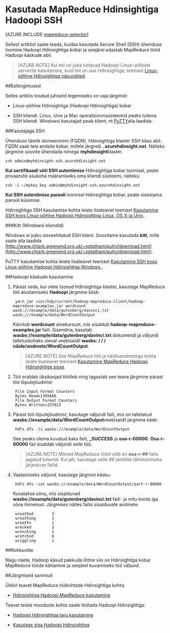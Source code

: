 <properties
   pageTitle="Hadoopi sisse Hdinsightiga MapReduce ja SSH ühenduse | Microsoft Azure'i"
   description="Saate teada, kuidas kasutada SSH Hadoopi kasutamine Hdinsightiga MapReduce tööde haldamine."
   services="hdinsight"
   documentationCenter=""
   authors="Blackmist"
   manager="jhubbard"
   editor="cgronlun"
   tags="azure-portal"/>

<tags
   ms.service="hdinsight"
   ms.devlang="na"
   ms.topic="article"
   ms.tgt_pltfrm="na"
   ms.workload="big-data"
   ms.date="08/23/2016"
   ms.author="larryfr"/>

# <a name="use-mapreduce-with-hadoop-on-hdinsight-with-ssh"></a>Kasutada MapReduce Hdinsightiga Hadoopi SSH

[AZURE.INCLUDE [mapreduce-selector](../../includes/hdinsight-selector-use-mapreduce.md)]

Sellest artiklist saate teada, kuidas kasutada Secure Shell (SSH) ühenduse loomine Hadoopi Hdinsightiga kobar ja seejärel edastab MapReduce tööd Hadoopi käskude abil.

> [AZURE.NOTE] Kui teil on juba tuttavad Hadoopi Linuxi-põhiste serverite kasutamine, kuid teil on uus Hdinsightiga, teemast [Linux-põhine Hdinsightiga näpunäited](hdinsight-hadoop-linux-information.md).

##<a id="prereq"></a>Eeltingimused

Selles artiklis toodud juhiseid tegemiseks on vaja järgmist:

* Linux-põhine Hdinsightiga (Hadoopi Hdinsightiga) kobar

* SSH kliendi. Linux, Unix ja Mac operatsioonisüsteemid peaks tulema SSH kliendi. Windowsi kasutajad peab klient, nt [PuTTY](http://www.chiark.greenend.org.uk/~sgtatham/putty/download.html)alla laadida.

##<a id="ssh"></a>Kasutajaga SSH

Ühenduse täielik domeeninimi (FQDN), Hdinsightiga klaster SSH käsu abil. FQDN saab teie andsite kobar, millele järgneb **. azurehdinsight.net**. Näiteks järgmine soovite ühendada nimega **myhdinsight**klaster.

    ssh admin@myhdinsight-ssh.azurehdinsight.net

**Kui sertifikaadi võti SSH autentimise** Hdinsightiga kobar loomisel, peate privaatvõti asukoha määramiseks oma kliendi süsteemi, näiteks:

    ssh -i ~/mykey.key admin@myhdinsight-ssh.azurehdinsight.net

**Kui SSH autentimise parooli** loomisel Hdinsightiga kobar, peate sisestama parooli küsimise.

Hdinsightiga SSH kasutamise kohta leiate lisateavet teemast [Kasutamine SSH koos Linux-põhine Hadoopi Hdinsightiga Linux, OS X-ja Unix](hdinsight-hadoop-linux-use-ssh-unix.md).

###<a name="putty-windows-clients"></a>Kitt (Windowsi kliendid)

Windows ei paku sisseehitatud SSH klient. Soovitame kasutada **kitt**, mille saate alla laadida [http://www.chiark.greenend.org.uk/~sgtatham/putty/download.html](http://www.chiark.greenend.org.uk/~sgtatham/putty/download.html).

PuTTY kasutamise kohta leiate lisateavet teemast [Kasutamine SSH koos Linux-põhine Hadoopi Hdinsightiga Windows ](hdinsight-hadoop-linux-use-ssh-windows.md).

##<a id="hadoop"></a>Hadoopi käskude kasutamine

1. Pärast seda, kui olete loonud Hdinsightiga klaster, kasutage MapReduce töö alustamiseks **Hadoopi** järgmine käsk:

        yarn jar /usr/hdp/current/hadoop-mapreduce-client/hadoop-mapreduce-examples.jar wordcount wasb:///example/data/gutenberg/davinci.txt wasb:///example/data/WordCountOutput

    Käivitub **wordcount** ainekursust, mis sisaldub **hadoop-mapreduce-examples.jar** faili. Sisendina, kasutab **wasbs://example/data/gutenberg/davinci.txt** dokumendi ja väljundi talletuskohaks oleval veebisaidil **wasbs: / / / näide/andmete/WordCountOutput**.

    > [AZURE.NOTE] See MapReduce töö ja näidisandmetega kohta leiate lisateavet teemast [Kasutamine MapReduce Hadoopi Hdinsightiga sisse](hdinsight-use-mapreduce.md).

2. Töö eraldab üksikasjad töötleb ning tagastab see teave järgmine pärast töö lõpulejõudmist:

        File Input Format Counters
        Bytes Read=1395666
        File Output Format Counters
        Bytes Written=337623

3. Pärast töö lõpulejõudmist, kasutage väljundi faili, mis on talletatud **wasbs://example/data/WordCountOutput**veebisaidil järgmine käsk:

        hdfs dfs -ls wasbs:///example/data/WordCountOutput

    See peaks olema kuvatud kaks faili, **_SUCCESS** ja **osa-r-00000**. **Osa-r-00000** fail sisaldab väljundi selle töö.

    > [AZURE.NOTE] Mõned MapReduce tööd võib eri **osa-r-##** faile jagatud tulemid. Kui jah, kasutage selle ## järelliite tähistamiseks järjestuse failid.

4. Vaatamiseks väljund, kasutage järgmist käsku:

        hdfs dfs -cat wasbs:///example/data/WordCountOutput/part-r-00000

    Kuvatakse sõnu, mis sisalduvad **wasbs://example/data/gutenberg/davinci.txt** faili- ja mitu korda iga sõna ilmnenud. Järgmises näites failis sisalduvate andmete:

        wreathed        3
        wreathing       1
        wreaths         1
        wrecked         3
        wrenching       1
        wretched        6
        wriggling       1

##<a id="summary"></a>Kokkuvõte

Nagu näete, Hadoop käsud pakkuda lihtne viis on Hdinsightiga kobar MapReduce tööde käitamine ja seejärel kuvamiseks töö väljund.

##<a id="nextsteps"></a>Järgmised sammud

Üldist teavet MapReduce töökohtade Hdinsightiga kohta:

* [Hdinsightiga Hadoopi MapReduce kasutamine](hdinsight-use-mapreduce.md)

Teavet teiste mooduste kohta saate töötada Hadoopi Hdinsightiga:

* [Hadoopi Hdinsightiga taru kasutamine](hdinsight-use-hive.md)

* [Kasutage siga Hadoopi Hdinsightiga](hdinsight-use-pig.md)
